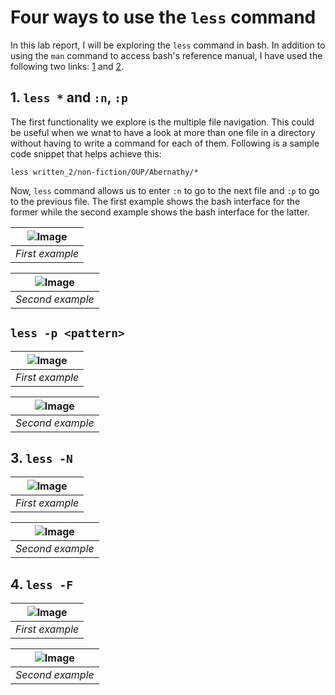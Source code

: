 # Four ways to use the `less` command

In this lab report, I will be exploring the `less` command in bash. In addition to using the `man` command to access bash's reference manual, I have used the following two links: [1](https://www.geeksforgeeks.org/less-command-linux-examples/) and [2](https://www.thegeekstuff.com/2010/02/unix-less-command-10-tips-for-effective-navigation/).

## 1. `less *` and `:n`, `:p`

The first functionality we explore is the multiple file navigation. This could be useful when we wnat to have a look at more than one file in a directory without having to write a command for each of them. Following is a sample code snippet that helps achieve this:

```
less written_2/non-fiction/OUP/Abernathy/*
```

Now, `less` command allows us to enter `:n` to go to the next file and `:p` to go to the previous file. The first example shows the bash interface for the former while the second example shows the bash interface for the latter.

| ![Image](a1.jpg) | 
|:--:| 
| *First example*

| ![Image](a2.jpg) | 
|:--:| 
| *Second example*

## `less -p <pattern>`

| ![Image](b1.jpg) | 
|:--:| 
| *First example*

| ![Image](b2.jpg) | 
|:--:| 
| *Second example*
## 3. `less -N`

| ![Image](c1.jpg) | 
|:--:| 
| *First example*

| ![Image](c2.jpg) | 
|:--:| 
| *Second example*

## 4. `less -F`

| ![Image](d1.jpg) | 
|:--:| 
| *First example*

| ![Image](d2.jpg) | 
|:--:| 
| *Second example*
